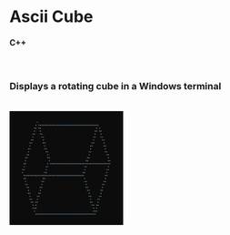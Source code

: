 # Ascii Cube

#### C++

<br>

### Displays a rotating cube in a Windows terminal

<br>
<img src="cube.gif" alt="Spinning Ascii Cube" width="200"/>
